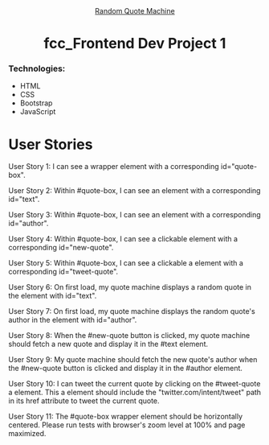 <div align="center"><a href="https://random-quote-machine-koushik.netlify.app/">Random Quote Machine</a></div>
<h1 align="center">fcc_Frontend Dev Project 1</h1>
<h3 align="left">Technologies:</h3>
<ul>
<li>HTML</li>
<li>CSS</li>
<li>Bootstrap</li>
<li>JavaScript</li>
</ul>
<h1 align="left">User Stories</h1>
<p>User Story 1: I can see a wrapper element with a corresponding id="quote-box".</p>
<p>User Story 2: Within #quote-box, I can see an element with a corresponding id="text".</p>
<p>User Story 3: Within #quote-box, I can see an element with a corresponding id="author".</p>
<p>User Story 4: Within #quote-box, I can see a clickable element with a corresponding id="new-quote".</p>
<p>User Story 5: Within #quote-box, I can see a clickable a element with a corresponding id="tweet-quote".</p>
<p>User Story 6: On first load, my quote machine displays a random quote in the element with id="text".</p>
<p>User Story 7: On first load, my quote machine displays the random quote's author in the element with id="author".</p>
<p>User Story 8: When the #new-quote button is clicked, my quote machine should fetch a new quote and display it in the #text element.</p>
<p>User Story 9: My quote machine should fetch the new quote's author when the #new-quote button is clicked and display it in the #author element.</p>
<p>User Story 10: I can tweet the current quote by clicking on the #tweet-quote a element. This a element should include the "twitter.com/intent/tweet" path in its href attribute to tweet the current quote.</p>
<p>User Story 11: The #quote-box wrapper element should be horizontally centered. Please run tests with browser's zoom level at 100% and page maximized.</p>